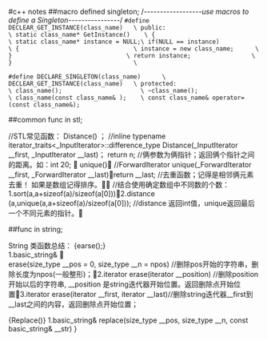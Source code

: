 #c++ notes
##macro defined singleton;
/*------------------use macros to define a Singleton----------------*/
`#define DECLEAR_GET_INSTANCE(class_name)   \
        public:                             \
        static class_name* GetInstance()    \
        {                                  \
          static class_name* instance = NULL;\
          if(NULL == instance)             \
          {                                \
            instance = new class_name;      \
          }                                \
          return instance;                 \
        }                                  \ 
`

`#define DECLARE_SINGLETON(class_name)      \
        DECLEAR_GET_INSTANCE(class_name)   \
        protected:                         \
        class_name();                      \
        ~class_name();                     \
        class_name(const class_name& );    \
        const class_name& operator=(const class_name&);  
`      

##common func in stl;

//STL常见函数：
Distance() ；	//inline typename iterator_traits<_InputIterator>::difference_type Distance(_InputIterator __first, _InputIterator __last)； return n; //俩参数为俩指针；返回俩个指针之间的距离。如：int 20; 
unique()；	//ForwardIterator     unique(_ForwardIterator __first, _ForwardIterator __last)；return __last; //去重函数；记得是相邻俩元素去重！ 如果是数组记得排序。
//结合使用确定数组中不同数的个数：	
1.sort(a,a+sizeof(a)/sizeof(a[0]))2.distance (a,unique(a,a+sizeof(a)/sizeof(a[0]));  //distance 返回int值，unique返回最后一个不同元素的指针。

##func in string;
                                                                       
String 类函数总结：
{earse();}	
1.basic_string&       
erase(size_type __pos = 0, size_type __n = npos) //删除pos开始的字符串，删除长度为npos(一般整形)；2.iterator
erase(iterator __position) //删除position开始以后的字符串, __position 是string迭代器开始位置。返回删除点开始位置3.iterator
erase(iterator __first, iterator __last)//删除string迭代器__first到__last之间的内容，返回删除点开始位置；
		
{Replace()}	
1.basic_string&
replace(size_type __pos, size_type __n, const basic_string& __str)
}
